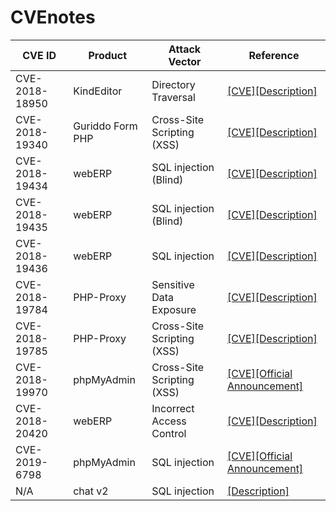 # CVEnotes
|CVE ID        |Product   |Attack Vector        |Reference                                     |
|--------------|----------|---------------------|----------------------------------------------|
|CVE-2018-18950|KindEditor|Directory Traversal|[[CVE]](https://cve.mitre.org/cgi-bin/cvename.cgi?name=CVE-2018-18950)[[Description]](https://github.com/eddietcc/CVEnotes/blob/master/CVE-2018-18950_KindEditor/README.md)|
|CVE-2018-19340|Guriddo Form PHP|Cross-Site Scripting (XSS)|[[CVE]](https://cve.mitre.org/cgi-bin/cvename.cgi?name=CVE-2018-19340)[[Description]](https://github.com/0xUhaw/CVE-Bins/blob/master/Guriddo%20Form%20PHP/README.md)|
|CVE-2018-19434|webERP|SQL injection (Blind)|[[CVE]](https://cve.mitre.org/cgi-bin/cvename.cgi?name=CVE-2018-19434)[[Description]](https://github.com/eddietcc/CVEnotes/blob/master/webERP_4.15_BankMatching/readme.md)|
|CVE-2018-19435|webERP|SQL injection (Blind)|[[CVE]](https://cve.mitre.org/cgi-bin/cvename.cgi?name=CVE-2018-19435)[[Description]](https://github.com/0xUhaw/CVE-Bins/tree/master/webERP%20SQLI-1)|
|CVE-2018-19436|webERP|SQL injection|[[CVE]](https://cve.mitre.org/cgi-bin/cvename.cgi?name=CVE-2018-19436)[[Description]](https://github.com/0xUhaw/CVE-Bins/tree/master/webERP%20SQLI-2)|
|CVE-2018-19784|PHP-Proxy|Sensitive Data Exposure|[[CVE]](https://cve.mitre.org/cgi-bin/cvename.cgi?name=CVE-2018-19784)[[Description]](https://github.com/0xUhaw/CVE-Bins/blob/master/PHP-Proxy/readme.md)|
|CVE-2018-19785|PHP-Proxy|Cross-Site Scripting (XSS)|[[CVE]](https://cve.mitre.org/cgi-bin/cvename.cgi?name=CVE-2018-19785)[[Description]](https://github.com/eddietcc/CVEnotes/blob/master/PHP-Proxy/RADME.md)|
|CVE-2018-19970|phpMyAdmin|Cross-Site Scripting (XSS)|[[CVE]](https://cve.mitre.org/cgi-bin/cvename.cgi?name=CVE-2018-19970)[[Official Announcement]](https://www.phpmyadmin.net/security/PMASA-2018-8/)|
|CVE-2018-20420|webERP|Incorrect Access Control|[[CVE]](http://cve.mitre.org/cgi-bin/cvename.cgi?name=CVE-2018-20420)[[Description]](https://github.com/eddietcc/CVEnotes/blob/master/webERP_4.15_Z_CreateCompanyTemplateFile/README.md)|
|CVE-2019-6798|phpMyAdmin|SQL injection|[[CVE]](https://cve.mitre.org/cgi-bin/cvename.cgi?name=2019-6798)[[Official Announcement]](https://www.phpmyadmin.net/security/PMASA-2019-2/)|
|N/A|chat v2|SQL injection|[[Description]](https://github.com/eddietcc/CVEnotes/blob/master/webERP_4.15_Z_CreateCompanyTemplateFile/README.md)|
<!--stackedit_data:
eyJoaXN0b3J5IjpbMTk2NDE3MjI5MCwtMTIyNzAxODcyMiwtMT
A2MDU5OTQ2MSwzNTU1OTM4MzcsOTMzOTU1MzEzXX0=
-->